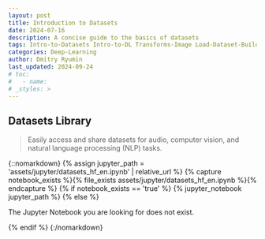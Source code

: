 ```yaml
---
layout: post
title: Introduction to Datasets
date: 2024-07-16
description: A concise guide to the basics of datasets
tags: Intro-to-Datasets Intro-to-DL Transforms-Image Load-Dataset-Builder Load-Dataset Get-Dataset-Split-Names Get-Dataset-Config-Names DatasetInfo
categories: Deep-Learning
author: Dmitry Ryumin
last_updated: 2024-09-24
# toc:
#   - name: 
# _styles: >
---
```


## Datasets Library

> Easily access and share datasets for audio, computer vision, and natural language processing (NLP) tasks.

{::nomarkdown}
{% assign jupyter_path = 'assets/jupyter/datasets_hf_en.ipynb' | relative_url %}
{% capture notebook_exists %}{% file_exists assets/jupyter/datasets_hf_en.ipynb %}{% endcapture %}
{% if notebook_exists == 'true' %}
  {% jupyter_notebook jupyter_path %}
{% else %}
  <p>The Jupyter Notebook you are looking for does not exist.</p>
{% endif %}
{:/nomarkdown}
